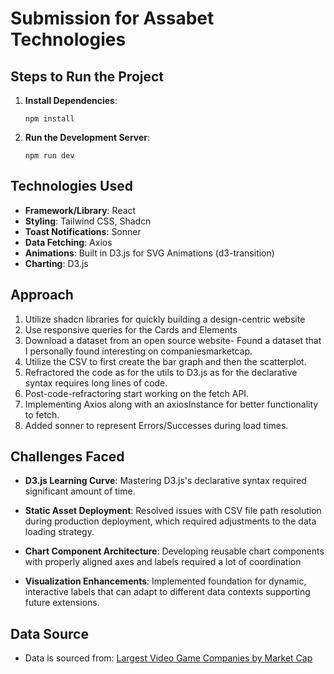# Submission for Assabet Technologies

## Steps to Run the Project

1.  **Install Dependencies**:

    ```
    npm install
    ```

2.  **Run the Development Server**:

    ```
    npm run dev
    ```

## Technologies Used

- **Framework/Library**: React
- **Styling**: Tailwind CSS, Shadcn
- **Toast Notifications**: Sonner
- **Data Fetching**: Axios
- **Animations**: Built in D3.js for SVG Animations (d3-transition)
- **Charting**: D3.js

## Approach

1. Utilize shadcn libraries for quickly building a design-centric website
2. Use responsive queries for the Cards and Elements
3. Download a dataset from an open source website- Found a dataset that I personally found interesting on companiesmarketcap.
4. Utilize the CSV to first create the bar graph and then the scatterplot.
5. Refractored the code as for the utils to D3.js as for the declarative syntax requires long lines of code.
6. Post-code-refractoring start working on the fetch API.
7. Implementing Axios along with an axiosInstance for better functionality to fetch.
8. Added sonner to represent Errors/Successes during load times.

## Challenges Faced

- **D3.js Learning Curve**: Mastering D3.js's declarative syntax required significant amount of time.

- **Static Asset Deployment**: Resolved issues with CSV file path resolution during production deployment, which required adjustments to the data loading strategy.

- **Chart Component Architecture**: Developing reusable chart components with properly aligned axes and labels required a lot of coordination

- **Visualization Enhancements**: Implemented foundation for dynamic, interactive labels that can adapt to different data contexts supporting future extensions.

## Data Source

- Data is sourced from: [Largest Video Game Companies by Market Cap](https://companiesmarketcap.com/video-games/largest-video-game-companies-by-market-cap/)
